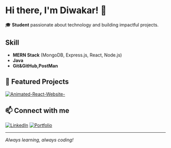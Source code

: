 # Hi there, I'm Diwakar! 👋

🎓 **Student** passionate about technology and building impactful projects.

## Skill
- **MERN Stack** (MongoDB, Express.js, React, Node.js)
- **Java**
- **Git&GitHub,PostMan**

## 🌟 Featured Projects

[![Animated-React-Website-](https://github-readme-stats.vercel.app/api/pin/?username=programerdiwakar&repo=Animated-React-Website-&theme=react)](https://github.com/programerdiwakar/Animated-React-Website-)

## 📫 Connect with me

[![LinkedIn](https://img.shields.io/badge/LinkedIn-blue?logo=linkedin&style=flat-square)](https://www.linkedin.com/in/diwakarsingh-a1817a2ba/)
[![Portfolio](https://img.shields.io/badge/Portfolio-green?logo=internet-explorer&style=flat-square)](https://diwakrport.netlify.app/)

---

*Always learning, always coding!*
